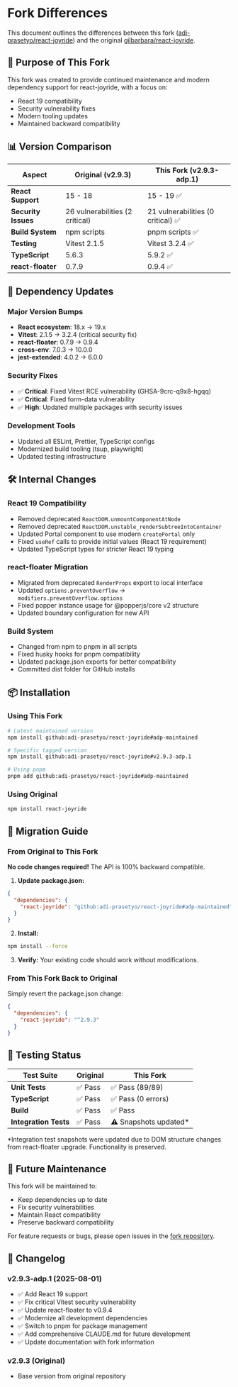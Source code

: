# Fork Differences

This document outlines the differences between this fork ([adi-prasetyo/react-joyride](https://github.com/adi-prasetyo/react-joyride)) and the original [gilbarbara/react-joyride](https://github.com/gilbarbara/react-joyride).

## 🎯 Purpose of This Fork

This fork was created to provide continued maintenance and modern dependency support for react-joyride, with a focus on:
- React 19 compatibility
- Security vulnerability fixes
- Modern tooling updates
- Maintained backward compatibility

## 📊 Version Comparison

| Aspect | Original (v2.9.3) | This Fork (v2.9.3-adp.1) |
|--------|-------------------|---------------------------|
| **React Support** | 15 - 18 | 15 - 19 ✅ |
| **Security Issues** | 26 vulnerabilities (2 critical) | 21 vulnerabilities (0 critical) ✅ |
| **Build System** | npm scripts | pnpm scripts ✅ |
| **Testing** | Vitest 2.1.5 | Vitest 3.2.4 ✅ |
| **TypeScript** | 5.6.3 | 5.9.2 ✅ |
| **react-floater** | 0.7.9 | 0.9.4 ✅ |

## 🔄 Dependency Updates

### Major Version Bumps
- **React ecosystem**: 18.x → 19.x
- **Vitest**: 2.1.5 → 3.2.4 (critical security fix)
- **react-floater**: 0.7.9 → 0.9.4
- **cross-env**: 7.0.3 → 10.0.0
- **jest-extended**: 4.0.2 → 6.0.0

### Security Fixes
- ✅ **Critical**: Fixed Vitest RCE vulnerability (GHSA-9crc-q9x8-hgqq)
- ✅ **Critical**: Fixed form-data vulnerability 
- ✅ **High**: Updated multiple packages with security issues

### Development Tools
- Updated all ESLint, Prettier, TypeScript configs
- Modernized build tooling (tsup, playwright)
- Updated testing infrastructure

## 🛠️ Internal Changes

### React 19 Compatibility
- Removed deprecated `ReactDOM.unmountComponentAtNode`
- Removed deprecated `ReactDOM.unstable_renderSubtreeIntoContainer`
- Updated Portal component to use modern `createPortal` only
- Fixed `useRef` calls to provide initial values (React 19 requirement)
- Updated TypeScript types for stricter React 19 typing

### react-floater Migration
- Migrated from deprecated `RenderProps` export to local interface
- Updated `options.preventOverflow` → `modifiers.preventOverflow.options`
- Fixed popper instance usage for @popperjs/core v2 structure
- Updated boundary configuration for new API

### Build System
- Changed from npm to pnpm in all scripts
- Fixed husky hooks for pnpm compatibility
- Updated package.json exports for better compatibility
- Committed dist folder for GitHub installs

## 📦 Installation

### Using This Fork
```bash
# Latest maintained version
npm install github:adi-prasetyo/react-joyride#adp-maintained

# Specific tagged version
npm install github:adi-prasetyo/react-joyride#v2.9.3-adp.1

# Using pnpm
pnpm add github:adi-prasetyo/react-joyride#adp-maintained
```

### Using Original
```bash
npm install react-joyride
```

## 🔄 Migration Guide

### From Original to This Fork

**No code changes required!** The API is 100% backward compatible.

1. **Update package.json:**
```json
{
  "dependencies": {
    "react-joyride": "github:adi-prasetyo/react-joyride#adp-maintained"
  }
}
```

2. **Install:**
```bash
npm install --force
```

3. **Verify:** Your existing code should work without modifications.

### From This Fork Back to Original

Simply revert the package.json change:
```json
{
  "dependencies": {
    "react-joyride": "^2.9.3"
  }
}
```

## 🧪 Testing Status

| Test Suite | Original | This Fork |
|------------|----------|-----------|
| **Unit Tests** | ✅ Pass | ✅ Pass (89/89) |
| **TypeScript** | ✅ Pass | ✅ Pass (0 errors) |
| **Build** | ✅ Pass | ✅ Pass |
| **Integration Tests** | ✅ Pass | ⚠️ Snapshots updated* |

*Integration test snapshots were updated due to DOM structure changes from react-floater upgrade. Functionality is preserved.

## 🚀 Future Maintenance

This fork will be maintained to:
- Keep dependencies up to date
- Fix security vulnerabilities
- Maintain React compatibility
- Preserve backward compatibility

For feature requests or bugs, please open issues in the [fork repository](https://github.com/adi-prasetyo/react-joyride/issues).

## 📝 Changelog

### v2.9.3-adp.1 (2025-08-01)
- ✅ Add React 19 support
- ✅ Fix critical Vitest security vulnerability
- ✅ Update react-floater to v0.9.4
- ✅ Modernize all development dependencies
- ✅ Switch to pnpm for package management
- ✅ Add comprehensive CLAUDE.md for future development
- ✅ Update documentation with fork information

### v2.9.3 (Original)
- Base version from original repository